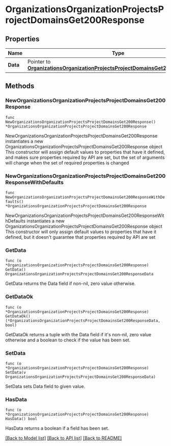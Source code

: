 # OrganizationsOrganizationProjectsProjectDomainsGet200Response

## Properties

Name | Type | Description | Notes
------------ | ------------- | ------------- | -------------
**Data** | Pointer to [**OrganizationsOrganizationProjectsProjectDomainsGet200ResponseData**](OrganizationsOrganizationProjectsProjectDomainsGet200ResponseData.md) |  | [optional] 

## Methods

### NewOrganizationsOrganizationProjectsProjectDomainsGet200Response

`func NewOrganizationsOrganizationProjectsProjectDomainsGet200Response() *OrganizationsOrganizationProjectsProjectDomainsGet200Response`

NewOrganizationsOrganizationProjectsProjectDomainsGet200Response instantiates a new OrganizationsOrganizationProjectsProjectDomainsGet200Response object
This constructor will assign default values to properties that have it defined,
and makes sure properties required by API are set, but the set of arguments
will change when the set of required properties is changed

### NewOrganizationsOrganizationProjectsProjectDomainsGet200ResponseWithDefaults

`func NewOrganizationsOrganizationProjectsProjectDomainsGet200ResponseWithDefaults() *OrganizationsOrganizationProjectsProjectDomainsGet200Response`

NewOrganizationsOrganizationProjectsProjectDomainsGet200ResponseWithDefaults instantiates a new OrganizationsOrganizationProjectsProjectDomainsGet200Response object
This constructor will only assign default values to properties that have it defined,
but it doesn't guarantee that properties required by API are set

### GetData

`func (o *OrganizationsOrganizationProjectsProjectDomainsGet200Response) GetData() OrganizationsOrganizationProjectsProjectDomainsGet200ResponseData`

GetData returns the Data field if non-nil, zero value otherwise.

### GetDataOk

`func (o *OrganizationsOrganizationProjectsProjectDomainsGet200Response) GetDataOk() (*OrganizationsOrganizationProjectsProjectDomainsGet200ResponseData, bool)`

GetDataOk returns a tuple with the Data field if it's non-nil, zero value otherwise
and a boolean to check if the value has been set.

### SetData

`func (o *OrganizationsOrganizationProjectsProjectDomainsGet200Response) SetData(v OrganizationsOrganizationProjectsProjectDomainsGet200ResponseData)`

SetData sets Data field to given value.

### HasData

`func (o *OrganizationsOrganizationProjectsProjectDomainsGet200Response) HasData() bool`

HasData returns a boolean if a field has been set.


[[Back to Model list]](../README.md#documentation-for-models) [[Back to API list]](../README.md#documentation-for-api-endpoints) [[Back to README]](../README.md)


